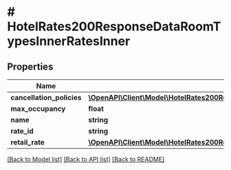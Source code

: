 # # HotelRates200ResponseDataRoomTypesInnerRatesInner

## Properties

Name | Type | Description | Notes
------------ | ------------- | ------------- | -------------
**cancellation_policies** | [**\OpenAPI\Client\Model\HotelRates200ResponseDataRoomTypesInnerRatesInnerCancellationPolicies**](HotelRates200ResponseDataRoomTypesInnerRatesInnerCancellationPolicies.md) |  | [optional]
**max_occupancy** | **float** |  | [optional]
**name** | **string** |  | [optional]
**rate_id** | **string** |  | [optional]
**retail_rate** | [**\OpenAPI\Client\Model\HotelRates200ResponseDataRoomTypesInnerRatesInnerRetailRate**](HotelRates200ResponseDataRoomTypesInnerRatesInnerRetailRate.md) |  | [optional]

[[Back to Model list]](../../README.md#models) [[Back to API list]](../../README.md#endpoints) [[Back to README]](../../README.md)
